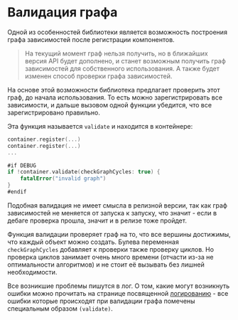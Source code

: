 # Валидация графа
Одной из особенностей библиотеки является возможность построения графа зависимостей после регистрации компонентов. 

> На текущий момент граф нельзя получить, но в ближайших версия API будет дополнено, и станет возможным получить граф зависимостей для собственного использования. А также будет изменен способ проверки графа зависимостей.

На основе этой возможности библиотека предлагает проверить этот граф, до начала использования. То есть можно зарегистрировать все зависимости, и дальше вызовом одной функции убедится, что все зарегистрировано правильно.

Эта функция называется `validate` и находится в контейнере:
```Swift
container.register(...)
container.register(...)
...

#if DEBUG
if !container.validate(checkGraphCycles: true) {
    fatalError("invalid graph")
}
#endif
```
Подобная валидация не имеет смысла в релизной версии, так как граф зависимостей не меняется от запуска к запуску, что значит - если в дебаге проверка прошла, значит и в релизе тоже пройдет.

Функция валидации проверяет граф на то, что все вершины достижимы, что каждый объект можно создать. Булева переменная `checkGraphCycles` добавляет к проверки также проверку циклов. Но проверка циклов занимает очень много времени (отчасти из-за не оптимальности алгоритмов) и не стоит её вызывать без лишней необходимости.

Все возникшие проблемы пишутся в лог. О том, какие могут возникнуть ошибки можно прочитать на странице посвященной [логированию](logs.md#Описание-логов) - все ошибки которые происходят при валидации графа помечены специальным образом `(validate)`.
